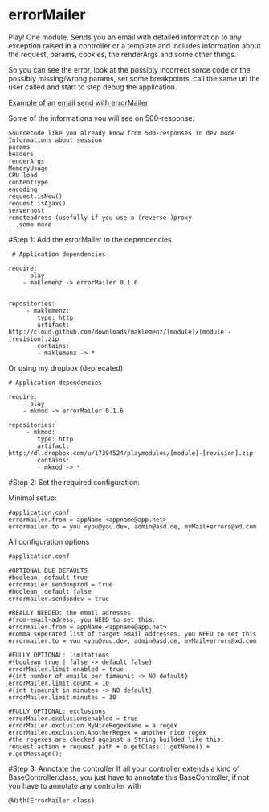 errorMailer
===========
    
Play! One module. Sends you an email with detailed information to any exception raised in a controller or a template and includes information about the request, params, cookies, the renderArgs and some other things.

So you can see the error, look at the possibly incorrect sorce code or the possibly missing/wrong params, set some breakpoints, call the same url the user called and start to step debug the application.

[Example of an email send with errorMailer][1]

Some of the informations you will see on 500-response:

    Sourcecode like you already know from 500-responses in dev mode
    Informations about session
    params
    headers
    renderArgs
    MemoryUsage
    CPU load
    contentType
    encoding
    request.isNew()
    request.isAjax()
    serverhost
    remoteadress (usefully if you use a (reverse-)proxy
    ...some more
 
#Step 1: Add the errorMailer to the dependencies.
        
     # Application dependencies

    require:
        - play
        - maklemenz -> errorMailer 0.1.6
        
        
    repositories:
         - maklemenz:
            type: http
            artifact:  http://cloud.github.com/downloads/maklemenz/[module]/[module]-[revision].zip
            contains:
            - maklemenz -> *

        
Or using my dropbox (deprecated)

    # Application dependencies

    require:
        - play
        - mkmod -> errorMailer 0.1.6
        
    repositories:
         - mkmod:
            type: http
            artifact: http://dl.dropbox.com/u/17394524/playmodules/[module]-[revision].zip
            contains:
            - mkmod -> *
        

    
#Step 2: Set the required configuration:

Minimal setup:

    #application.conf
    errormailer.from = appName <appname@app.net>
    errormailer.to = you <you@you.de>, admin@asd.de, myMail+errors@xd.com


All configuration options

    #application.conf

    #OPTIONAL DUE DEFAULTS
    #boolean, default true
    errormailer.sendonprod = true
    #boolean, default false
    errormailer.sendondev = true

    #REALLY NEEDED: the email adresses
    #from-email-adress, you NEED to set this. 
    errormailer.from = appName <appname@app.net>
    #comma seperated list of target email addresses. you NEED to set this
    errormailer.to = you <you@you.de>, admin@asd.de, myMail+errors@xd.com

    #FULLY OPTIONAL: limitations
    #{boolean true | false -> default false}
    errorMailer.limit.enabled = true
    #{int number of emails per timeunit -> NO default}
    errorMailer.limit.count = 10
    #{int timeunit in minutes -> NO default}
    errorMailer.limit.minutes = 30

    #FULLY OPTIONAL: exclusions
    errorMailer.exclusionsenabled = true
    errorMailer.exclusion.MyNiceRegexName = a regex
    errorMailer.exclusion.AnotherRegex = another nice regex
    #the regexes are checked against a String builded like this: request.action + request.path + e.getClass().getName() + e.getMessage();

#Step 3: Annotate the controller
If all your controller extends a kind of BaseController.class, you just have to annotate this BaseController, if not you have to annotate any controller with

    @With(ErrorMailer.class)


  [1]: http://dl.dropbox.com/u/17394524/playmodules/errorMailer.example.html